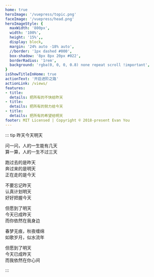 ```yaml
---
home: true
heroImage: '/vuepress/topic.png'
faceImage: '/vuepress/head.png'
heroImageStyle: {
  maxWidth: '800px',
  width: '100%',
  height: '15%',,
  display: block,
  margin: '24% auto -18% auto',
  //border: '1px dashed #000',
  box-shadow: '8px 8px 20px #022',
  borderRadius: '1rem',
  background: 'rgba(0, 0, 0, 0.8) none repeat scroll !important',
}
isShowTitleInHome: true
actionText: '开启进阶之路'
actionLink: /views/
features:
- title: 
  details: 把所有的不快给昨天
- title: 
  details: 把所有的努力给今天
- title: 
  details: 把所有的希望给明天
footer: MIT Licensed | Copyright © 2018-present Evan You
---
```


<Clock/>

::: tip 昨天今天明天

问一问，人的一生能有几天 <br/>
算一算，人的一生不过三天 <br/>

跑过去的是昨天 <br/>
奔过来的是明天 <br/>
正在走的是今天 <br/>

不要忘记昨天 <br/>
认真计划明天 <br/>
好好把握今天 <br/>

但愿到了明天 <br/>
今天已成昨天 <br/>
而你依然在我身边 <br/>

春梦无痕，秋夜缠绵 <br/>
如歌岁月，似水流年 <br/>

但愿到了明天 <br/>
今天已成昨天 <br/>
而我依然在你心间  

:::

<!-- <CanvasNest color='0,23,255' zIndex='-2'></CanvasNest> -->

<script>
  export default {
    mounted () {
      let path = this.$route.path
      if(path != '/' ) return
      let flag = sessionStorage.getItem('zk');
      if(flag == null) {
        window.location.href=('https://zpj80231.gitee.io/znote/view/index.html')
        sessionStorage.setItem('zk', 'zv');
      }
    }
  }
</script>

<style>
.home .content__default:not(.custom) {
  max-width: 100% !important;
  margin: 0  !important;
  padding: 0 !important;
}
.home .hero h1 {
    display: none;
}
.home img {
   transform: scale(0.8,0.8) !important;
   transition: all 1s!important;
}
.home img:hover {
   transform: scale(1)!important;
   transition:all 2s !important;
}
/* 阻止描述冒泡 */
.home .hero .description{
    pointer-events: none;
    cursor: default;
    opacity: 0.6;
}
.home .feature p {
    color: #476582 !important;
}
.home .hero .description {
    color: #476582 !important;
}
.wrap {
    display: flex;
    justify-content: center;
    align-items: center;
    width: 100%;
    height: 200px;
    min-height: 10vh;
    background: transparent none repeat scroll!important;
    position: fixed;
    top: -120%;
    left: -1%;
}

@media screen and (max-width: 768px){
  .clock {
    margin-top: -35%
  }
}

@media screen and (max-width: 700px){
  .wrap {
    top:-107%;
    transform: scale(0.68,0.58);
  }
  .home img {    
    margin: 24% auto -6% auto !important;
  }
  .home .feature {
    width: 100%;
    text-align: center;
    color: rgb(71, 101, 130) !important;
    padding: 5px !important;
    margin: -12px;
    margin-left: 0px;
  }
  .clock {
    margin-top: 0%;
    background: rgba(0, 0, 0, 0) none repeat scroll !important;
    background-image: url() !important;
  }
}
.clock {
  transition: all 2s;
}
.wrap {
  transition: all 2s;
}
.clock:hover {
  transform: scale(0.55) !important;
  transition: all 2s;
}
.wrap:hover {
  transform: scale(1.15) !important;
  transition: all 2s;
}

</style>

